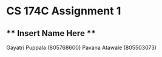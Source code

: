 # CS 174C Assignment 1 

## ** Insert Name Here **

Gayatri Puppala (805768600)
Pavana Atawale (805503073)
